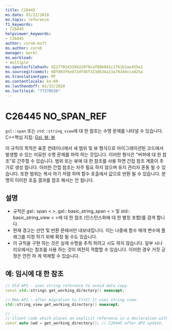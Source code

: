 ```yaml
---
title: C26445
ms.date: 03/22/2018
ms.topic: reference
f1_keywords:
- C26445
helpviewer_keywords:
- C26445
author: corob-msft
ms.author: corob
manager: markl
ms.workload:
- multiple
ms.openlocfilehash: d2277024335b326f9caf08b0d1c1741b3ae455e1
ms.sourcegitcommit: 68f893f6e472df46f323db34a13a7034dccad25a
ms.translationtype: MT
ms.contentlocale: ko-KR
ms.lasthandoff: 02/15/2020
ms.locfileid: "77270536"
---
```

# <a name="c26445-no_span_ref"></a>C26445 NO_SPAN_REF
`gsl::span` 또는 `std::string_view`에 대 한 참조는 수명 문제를 나타낼 수 있습니다.
C++핵심 지침: [Gsl. 뷰: 뷰](https://github.com/isocpp/CppCoreGuidelines/blob/master/CppCoreGuidelines.md#gslview-views)

이 규칙의 목적은 표준 컨테이너에서 새 범위 및 뷰 형식으로 마이그레이션된 코드에서 발생할 수 있는 미묘한 수명 문제를 파악 하는 것입니다. 이러한 형식은 "버퍼에 대 한 참조"로 간주할 수 있습니다. 범위 또는 뷰에 대 한 참조를 사용 하면 간접 참조 계층이 추가로 생성 됩니다. 이러한 간접 참조는 자주 필요 하지 않으며 유지 관리자 혼동 될 수 있습니다. 또한 범위는 복사 하기 저렴 하며 함수 호출에서 값으로 반환 될 수 있습니다. 분명히 이러한 호출 결과를 참조 해서는 안 됩니다.

## <a name="remarks"></a>설명

- 규칙은 gsl:: span < >, gsl:: basic_string_span < > 및 std:: basic_string_view < >에 대 한 참조 (인스턴스화에 대 한 별칭 포함)를 검색 합니다.
- 현재 경고는 선언 및 반환 문에서만 내보내집니다. 이는 나중에 함수 매개 변수에 플래그를 지정 하기 위해 확장 될 수도 있습니다.
- 이 규칙을 구현 하는 것은 실제 수명을 추적 하려고 시도 하지 않습니다. 일부 시나리오에서는 참조를 사용 하는 것이 여전히 적합할 수 있습니다. 이러한 경우 거짓 긍정은 안전 하 게 억제할 수 있습니다.

## <a name="example-reference-to-a-temporary"></a>예: 임시에 대 한 참조

```cpp
// Old API - uses string reference to avoid data copy.
const std::string& get_working_directory() noexcept;

// New API – after migration to C++17 it uses string view.
std::string_view get_working_directory() noexcept;

// ...
// Client code which places an explicit reference in a declaration with auto specifier.
const auto &wd = get_working_directory(); // C26445 after API update.
```
